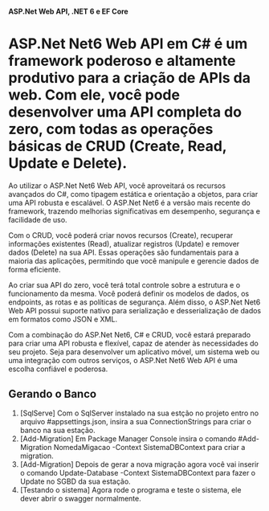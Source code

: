 #### ASP.Net Web API, .NET 6 e EF Core

# ASP.Net Net6 Web API em C# é um framework poderoso e altamente produtivo para a criação de APIs da web. Com ele, você pode desenvolver uma API completa do zero, com todas as operações básicas de CRUD (Create, Read, Update e Delete).

Ao utilizar o ASP.Net Net6 Web API, você aproveitará os recursos avançados do C#, como tipagem estática e orientação a objetos, para criar uma API robusta e escalável. O ASP.Net Net6 é a versão mais recente do framework, trazendo melhorias significativas em desempenho, segurança e facilidade de uso.

Com o CRUD, você poderá criar novos recursos (Create), recuperar informações existentes (Read), atualizar registros (Update) e remover dados (Delete) na sua API. Essas operações são fundamentais para a maioria das aplicações, permitindo que você manipule e gerencie dados de forma eficiente.

Ao criar sua API do zero, você terá total controle sobre a estrutura e o funcionamento da mesma. Você poderá definir os modelos de dados, os endpoints, as rotas e as políticas de segurança. Além disso, o ASP.Net Net6 Web API possui suporte nativo para serialização e desserialização de dados em formatos como JSON e XML.

Com a combinação do ASP.Net Net6, C# e CRUD, você estará preparado para criar uma API robusta e flexível, capaz de atender às necessidades do seu projeto. Seja para desenvolver um aplicativo móvel, um sistema web ou uma integração com outros serviços, o ASP.Net Net6 Web API é uma escolha confiável e poderosa.

## Gerando o Banco

1. [SqlServe] Com o SqlServer instalado na sua estção no projeto entro no arquivo #appsettings.json, insira a sua ConnectionStrings para criar o banco na sua estação.
1. [Add-Migration] Em Package Manager Console insira o comando #Add-Migration NomedaMigacao -Context SistemaDBContext para criar a migration.
2. [Add-Migration] Depois de gerar a nova migração agora você vai inserir o comando Update-Database -Context SistemaDBContext para fazer o Update no SGBD da sua estação.
3. [Testando o sistema] Agora rode o programa e teste o sistema, ele dever abrir o swagger normalmente.
